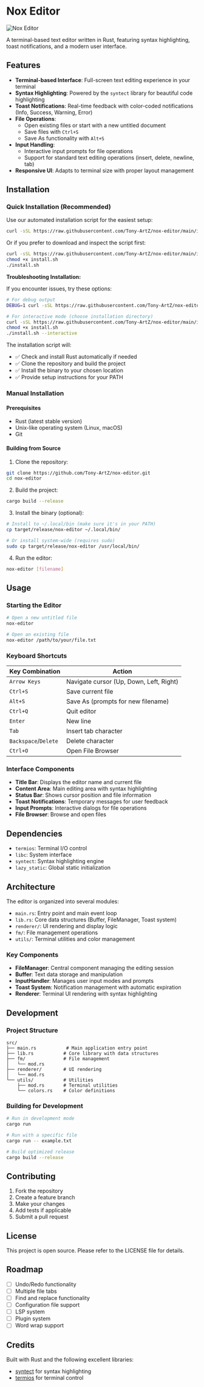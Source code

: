 # Nox Editor

![Nox Editor](./assets/banner.png)

A terminal-based text editor written in Rust, featuring syntax highlighting, toast notifications, and a modern user interface.

## Features

- **Terminal-based Interface**: Full-screen text editing experience in your terminal
- **Syntax Highlighting**: Powered by the `syntect` library for beautiful code highlighting
- **Toast Notifications**: Real-time feedback with color-coded notifications (Info, Success, Warning, Error)
- **File Operations**:
  - Open existing files or start with a new untitled document
  - Save files with `Ctrl+S`
  - Save As functionality with `Alt+S`
- **Input Handling**:
  - Interactive input prompts for file operations
  - Support for standard text editing operations (insert, delete, newline, tab)
- **Responsive UI**: Adapts to terminal size with proper layout management

## Installation

### Quick Installation (Recommended)

Use our automated installation script for the easiest setup:

```bash
curl -sSL https://raw.githubusercontent.com/Tony-ArtZ/nox-editor/main/install.sh | bash
```

Or if you prefer to download and inspect the script first:

```bash
curl -sSL https://raw.githubusercontent.com/Tony-ArtZ/nox-editor/main/install.sh -o install.sh
chmod +x install.sh
./install.sh
```

**Troubleshooting Installation:**

If you encounter issues, try these options:

```bash
# For debug output
DEBUG=1 curl -sSL https://raw.githubusercontent.com/Tony-ArtZ/nox-editor/main/install.sh | bash

# For interactive mode (choose installation directory)
curl -sSL https://raw.githubusercontent.com/Tony-ArtZ/nox-editor/main/install.sh -o install.sh
chmod +x install.sh
./install.sh --interactive
```

The installation script will:

- ✅ Check and install Rust automatically if needed
- ✅ Clone the repository and build the project
- ✅ Install the binary to your chosen location
- ✅ Provide setup instructions for your PATH

### Manual Installation

#### Prerequisites

- Rust (latest stable version)
- Unix-like operating system (Linux, macOS)
- Git

#### Building from Source

1. Clone the repository:

```bash
git clone https://github.com/Tony-ArtZ/nox-editor.git
cd nox-editor
```

2. Build the project:

```bash
cargo build --release
```

3. Install the binary (optional):

```bash
# Install to ~/.local/bin (make sure it's in your PATH)
cp target/release/nox-editor ~/.local/bin/

# Or install system-wide (requires sudo)
sudo cp target/release/nox-editor /usr/local/bin/
```

4. Run the editor:

```bash
nox-editor [filename]
```

## Usage

### Starting the Editor

```bash
# Open a new untitled file
nox-editor

# Open an existing file
nox-editor /path/to/your/file.txt
```

### Keyboard Shortcuts

| Key Combination      | Action                                  |
| -------------------- | --------------------------------------- |
| `Arrow Keys`         | Navigate cursor (Up, Down, Left, Right) |
| `Ctrl+S`             | Save current file                       |
| `Alt+S`              | Save As (prompts for new filename)      |
| `Ctrl+Q`             | Quit editor                             |
| `Enter`              | New line                                |
| `Tab`                | Insert tab character                    |
| `Backspace`/`Delete` | Delete character                        |
| `Ctrl+O`             | Open File Browser                       |

### Interface Components

- **Title Bar**: Displays the editor name and current file
- **Content Area**: Main editing area with syntax highlighting
- **Status Bar**: Shows cursor position and file information
- **Toast Notifications**: Temporary messages for user feedback
- **Input Prompts**: Interactive dialogs for file operations
- **File Browser**: Browse and open files

## Dependencies

- `termios`: Terminal I/O control
- `libc`: System interface
- `syntect`: Syntax highlighting engine
- `lazy_static`: Global static initialization

## Architecture

The editor is organized into several modules:

- `main.rs`: Entry point and main event loop
- `lib.rs`: Core data structures (Buffer, FileManager, Toast system)
- `renderer/`: UI rendering and display logic
- `fm/`: File management operations
- `utils/`: Terminal utilities and color management

### Key Components

- **FileManager**: Central component managing the editing session
- **Buffer**: Text data storage and manipulation
- **InputHandler**: Manages user input modes and prompts
- **Toast System**: Notification management with automatic expiration
- **Renderer**: Terminal UI rendering with syntax highlighting

## Development

### Project Structure

```
src/
├── main.rs           # Main application entry point
├── lib.rs           # Core library with data structures
├── fm/              # File management
│   └── mod.rs
├── renderer/        # UI rendering
│   └── mod.rs
└── utils/           # Utilities
    ├── mod.rs       # Terminal utilities
    └── colors.rs    # Color definitions
```

### Building for Development

```bash
# Run in development mode
cargo run

# Run with a specific file
cargo run -- example.txt

# Build optimized release
cargo build --release
```

## Contributing

1. Fork the repository
2. Create a feature branch
3. Make your changes
4. Add tests if applicable
5. Submit a pull request

## License

This project is open source. Please refer to the LICENSE file for details.

## Roadmap

- [ ] Undo/Redo functionality
- [ ] Multiple file tabs
- [ ] Find and replace functionality
- [ ] Configuration file support
- [ ] LSP system
- [ ] Plugin system
- [ ] Word wrap support

## Credits

Built with Rust and the following excellent libraries:

- [syntect](https://github.com/trishume/syntect) for syntax highlighting
- [termios](https://github.com/dcuddeback/termios-rs) for terminal control
